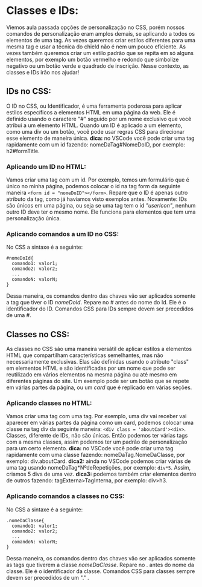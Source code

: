 # Classes e IDs:

Viemos aula passada opções de personalização no CSS, porém nossos comandos de personalização eram amplos demais, se aplicando a todos os elementos de uma tag. As vezes queremos criar estilos diferentes para uma mesma tag e usar a técnica do chield não é nem um pouco eficiente. As vezes também queremos criar um estilo padrão que se repita em só alguns elementos, por exemplo um botão vermelho e redondo que simbolize negativo ou um botão verde e quadrado de inscrição. Nesse contexto, as classes e IDs irão nos ajudar!

## IDs no CSS:
O ID no CSS, ou Identificador, é uma ferramenta poderosa para aplicar estilos específicos a elementos HTML em uma página da web. Ele é definido usando o caractere "#" seguido por um nome exclusivo que você atribui a um elemento HTML. Quando um ID é aplicado a um elemento, como uma div ou um botão, você pode usar regras CSS para direcionar esse elemento de maneira única.
**dica:** no VSCode você pode criar uma tag rapidamente com um id fazendo: nomeDaTag#NomeDoID, por exemplo: h2#formTitle.

### Aplicando um ID no HTML:
Vamos criar uma tag com um id. Por exemplo, temos um formulário que é único no minha página, podemos colocar o id na tag form da seguinte maneira `<form id = "nomeDoID"></form>`. Repare que o ID é apenas outro atributo da tag, como já havíamos visto exemplos antes. Novamente: IDs são únicos em uma página, ou seja se uma tag tem o id _"userIcon"_, nenhum outro ID deve ter o mesmo nome. Ele funciona para elementos que tem uma personalização única.

### Aplicando comandos a um ID no CSS:
No CSS a sintaxe é a seguinte:
```
#nomeDoId{
  comando1: valor1;
  comando2: valor2;
  ...
  comandoN: valorN;
}
```
Dessa maneira, os comandos dentro das chaves vão ser aplicados somente a tag que tiver o ID _nomeDoId_. Repare no # antes do nome do Id. Ele é o identificador do ID. Comandos CSS para IDs sempre devem ser precedidos de uma #.

## Classes no CSS:
As classes no CSS são uma maneira versátil de aplicar estilos a elementos HTML que compartilham características semelhantes, mas não necessariamente exclusivas. Elas são definidas usando o atributo "class" em elementos HTML e são identificadas por um nome que pode ser reutilizado em vários elementos na mesma página ou até mesmo em diferentes páginas do site. Um exemplo pode ser um botão que se repete em várias partes da página, ou um _card_ que é replicado em várias seções.

### Aplicando classes no HTML:
Vamos criar uma tag com uma tag. Por exemplo, uma div vai receber vai aparecer em várias partes da página como um card, podemos colocar uma classe na tag div da seguinte maneira: `<div class = 'aboutCard'><div>`. Classes, diferente de IDs, não são únicas. Então podemos ter várias tags com a mesma classes, assim podemos ter um padrão de personalização para um certo elemento.
**dica:** no VSCode você pode criar uma tag rapidamente com uma classe fazendo: nomeDaTag.NomeDaClasse, por exemplo: div.aboutCard.
**dica2:** ainda no VSCode podemos criar várias de uma tag usando nomeDaTag*NºdeRepetições, por exemplo: `div*5`. Assim, criamos 5 divs de uma vez.
**dica3:** podemos também criar elementos dentro de outros fazendo: tagExterna>TagInterna, por exemplo: div>h3.

### Aplicando comandos a classes no CSS:
No CSS a sintaxe é a seguinte:
```
.nomeDaClasse{
  comando1: valor1;
  comando2: valor2;
  ...
  comandoN: valorN;
}
```
Dessa maneira, os comandos dentro das chaves vão ser aplicados somente as tags que tiverem a classe _nomeDaClasse_. Repare no . antes do nome da classe. Ele é o identificador da classe. Comandos CSS para classes sempre devem ser precedidos de um "." .
 
